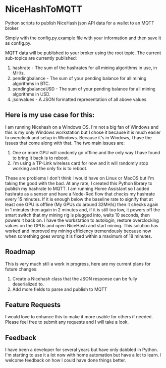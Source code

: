 # NiceHashToMQTT
Python scripts to publish NiceHash json API data for a wallet to an MQTT broker

Simply with the config.py.example file with your information and then save it as config.py.  

MQTT data will be published to your broker using the root topic.  The current sub-topics are
currently published:

1.  hashrate - The sum of the hashrates for all mining algorithms in use, in MH/s.
2.  pendingbalance - The sum of your pending balance for all mining algorithms in BTC.
3.  pendingbalanceUSD - The sum of your pending balance for all mining algorithms in USD.
4.  jsonvalues - A JSON formatted representation of all above values.

## Here is my use case for this:

I am running Nicehash on a Windows OS.  I'm not a big fan of Windows and this is my only Windows workstation
but I chose it because it is much easier to overclock and setup in Windows.  Because it's in Windows,
I have the issues that come along with that.  The two main issues are:

1.  One or more GPU will randomly go offline and the only way I have found to bring it back is to reboot.
2.  I'm using a TP-Link wireless card for now and it will randomly stop working and the only fix is to reboot.

These are problems I don't think I would have on Linux or MacOS but I'm taking the good with the bad.  At any rate,
I created this Python library to publish my hashrate to MQTT.  I am running Home Assistant so I added hashrate as a
sensor and have a Node-Red flow that checks my hashrate every 15 minutes.  If it is enough below the baseline rate to
signify that at least one GPU is offline (My GPUs do around 32MH/s) then it checks again in 1 minutes then again in 2
minutes and, if it is still too low, it powers off the smart switch that my mining rig is plugged into, waits 10
seconds, then powers it back on.  I have the workstation to autologin, restore overclocking values on the GPUs
and open NiceHash and start mining.  This solution has worked and improved my mining efficiency tremendously because
now when something goes wrong it is fixed within a maximum of 18 minutes.

## Roadmap

This is very much still a work in progress, here are my current plans for future changes:

1.  Create a Nicehash class that the JSON response can be fully deserialized to.
2.  Add more fields to parse and publish to MQTT


## Feature Requests
I would love to enhance this to make it more usable for others if needed.  Please feel free to submit any requests
and I will take a look.

## Feedback

I have been a developer for several years but have only dabbled in Python.  I'm starting to use it a lot now with
home automation but have a lot to learn.  I welcome feedback on how I could have done things better.
